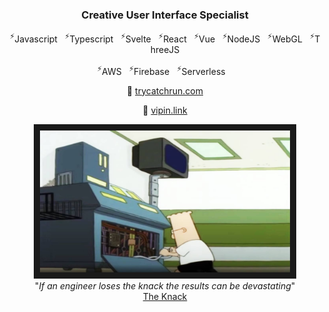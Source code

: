 
<!--
**diode/diode** is a ✨ _special_ ✨ repository because its `README.md` (this file) appears on your GitHub profile.

Here are some ideas to get you started:

- 🔭 I’m currently working on ...
- 🌱 I’m currently learning ...
- 👯 I’m looking to collaborate on ...
- 🤔 I’m looking for help with ...
- 💬 Ask me about ...
- 📫 How to reach me: ...
- 😄 Pronouns: ...
- ⚡ Fun fact: ...
-->

<div align="center">

  ### Creative User Interface Specialist

  <p>
    <sup>⚡</sup>Javascript&nbsp;&nbsp;&nbsp;<sup>⚡</sup>Typescript&nbsp;&nbsp;&nbsp;<sup>⚡</sup>Svelte&nbsp;&nbsp;&nbsp;<sup>⚡</sup>React&nbsp;&nbsp;&nbsp;<sup>⚡</sup>Vue&nbsp;&nbsp;&nbsp;<sup>⚡</sup>NodeJS&nbsp;&nbsp;&nbsp;<sup>⚡</sup>WebGL&nbsp;&nbsp;&nbsp;<sup>⚡</sup>ThreeJS
  </p>

  <p>
    <sup>⚡</sup>AWS&nbsp;&nbsp;&nbsp;<sup>⚡</sup>Firebase&nbsp;&nbsp;&nbsp;<sup>⚡</sup>Serverless&nbsp;&nbsp;&nbsp;
  </p>

  <!--p>
    <kbd>
      <a href="https://stackoverflow.com/users/1019753/diode"><img src="https://stackoverflow.com/users/flair/1019753.png" width="208" height="58" alt="profile for Diode at Stack Overflow, Q&amp;A for professional and enthusiast programmers" title="profile for Diode at Stack Overflow, Q&amp;A for professional and enthusiast programmers"></a>
    </kbd>
  </p-->
  
  <p>🔗 <a href="https://trycatchrun.com">trycatchrun.com</a></p>
  <p>🔗 <a href="https://vîpîn.com">vipin.link</a></p></p>

</div>

<div align="center">
  <kbd>
    <img alt="The Knack" src="https://github.com/diode/diode/blob/main/knack.jpg" width="400" border="10">
  </kbd>
  <div align="center">"<i>If an engineer loses the knack the results can be devastating</i>"</div>
  <div align="center"><a href="https://www.youtube.com/watch?v=g8vHhgh6oM0">The Knack</a></div>
</div>
